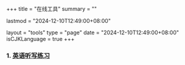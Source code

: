 +++
title = "在线工具"
summary = ""

lastmod = "2024-12-10T12:49:00+08:00"

layout = "tools"
type = "page"
date = "2024-12-10T12:49:00+08:00"
isCJKLanguage = true
+++

### 1. [英语听写练习](https://wanghaoyang1995.github.io/keke_scraper)
